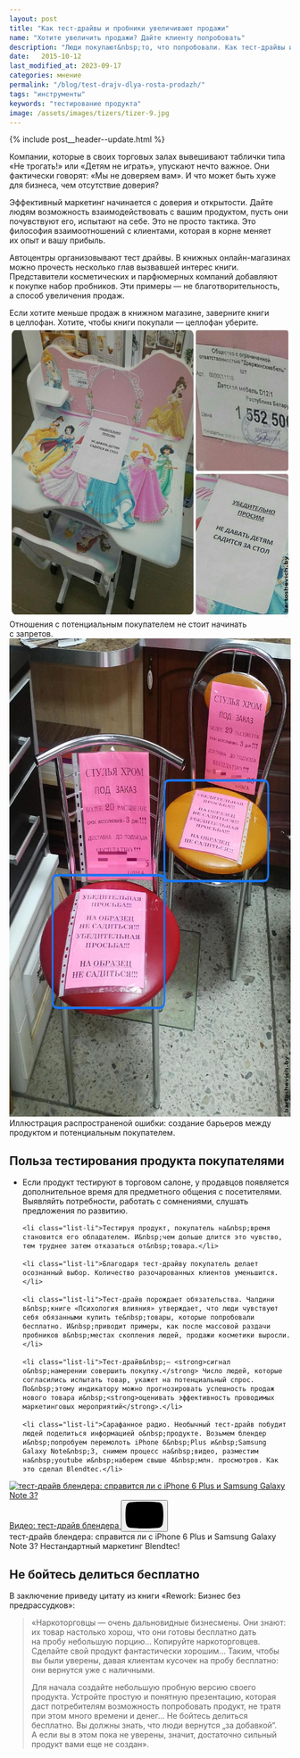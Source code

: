 ```yaml
---
layout: post
title: "Как тест-драйвы и пробники увеличивают продажи"
name: "Хотите увеличить продажи? Дайте клиенту попробовать"
description: "Люди покупают&nbsp;то, что попробовали. Как тест-драйвы и&nbsp;пробники увеличивают продажи, создают доверие и&nbsp;превращают потенциальных клиентов в&nbsp;реальных покупателей."
date:   2015-10-12
last_modified_at: 2023-09-17
categories: мнение
permalink: "/blog/test-drajv-dlya-rosta-prodazh/"
tags: "инструменты"
keywords: "тестирование продукта"
image: /assets/images/tizers/tizer-9.jpg
---
```



{% include post__header--update.html %}

<p>Компании, которые в&nbsp;своих торговых залах вывешивают таблички типа «Не&nbsp;трогать!» или «Детям не&nbsp;играть», упускают нечто важное. Они фактически говорят: «Мы&nbsp;не&nbsp;доверяем вам». И&nbsp;что может быть хуже для бизнеса, чем отсутствие доверия? </p>

<p>Эффективный маркетинг начинается с&nbsp;доверия и&nbsp;открытости. Дайте людям возможность взаимодействовать с&nbsp;вашим продуктом, пусть они почувствуют его, испытают на&nbsp;себе. Это не&nbsp;просто тактика. Это философия взаимоотношений с&nbsp;клиентами, которая в&nbsp;корне меняет их&nbsp;опыт и&nbsp;вашу прибыль.</p>
<p>Автоцентры организовывают тест драйвы. В&nbsp;книжных онлайн-магазинах можно прочесть несколько глав вызвавшей интерес книги. Представители косметических и&nbsp;парфюмерных компаний добавляют к&nbsp;покупке набор пробников. Эти примеры&nbsp;— не&nbsp;благотворительность, а&nbsp;способ увеличения продаж. </p>

<div class="post__note h2 max-width-text">Если хотите меньше продаж в&nbsp;книжном магазине, заверните книги в&nbsp;целлофан. Хотите, чтобы книги покупали&nbsp;— целлофан уберите.</div>

<div class="max-width-text" itemprop="image" itemscope itemtype="https://schema.org/ImageObject">	
		<link itemprop="url" href="/assets/images/blog/test-drajv-dlya-rosta-prodazh/test2.jpg">	
   <picture>
    <source srcset="/assets/images/blog/test-drajv-dlya-rosta-prodazh/test2.avif" type="image/avif">
        <source srcset="/assets/images/blog/test-drajv-dlya-rosta-prodazh/test2.webp" type="image/webp">
        <img loading="lazy" decoding="async" class="image"  src="/assets/images/blog/test-drajv-dlya-rosta-prodazh/test2.jpg" alt="Детский стол с ограничительной надписью как пример неэффективной маркетинговой стратегии" width="695" height="521"  itemprop="contentUrl" />
	</picture>
<div class="figcaption">
Отношения с&nbsp;потенциальным покупателем не&nbsp;стоит начинать с&nbsp;запретов.
</div>
</div>

<div class="max-width-text" itemprop="image" itemscope itemtype="https://schema.org/ImageObject">	
		<link itemprop="url" href="/assets/images/blog/test-drajv-dlya-rosta-prodazh/test3.jpg">
<picture>
    <source srcset="/assets/images/blog/test-drajv-dlya-rosta-prodazh/test3.webp" type="image/webp">
    <img loading="lazy" decoding="async" class="image" src="/assets/images/blog/test-drajv-dlya-rosta-prodazh/test3.jpg" alt="Стул в магазине мебели с листом 'Убедительная просьба не садиться на образцы' — пример противоречивой маркетинговой стратегии" width="695" height="857"  itemprop="contentUrl"/>
    </picture>
<div class="figcaption">
Иллюстрация распространеной ошибки: создание барьеров между продуктом и&nbsp;потенциальным покупателем.
</div>	
</div>


<section class="row-gap--m" >
<h2 class="section__title h1 bold">Польза тестирования продукта покупателями</h2>
<ul class="additice-spacing">
	<li class="list-li">Если продукт тестируют в&nbsp;торговом салоне, у&nbsp;продавцов появляется дополнительное время для предметного общения с&nbsp;посетителями. Выявляйть потребности, работать с&nbsp;сомнениями, слушать предложения по&nbsp;развитию.</li>

	<li class="list-li">Тестируя продукт, покупатель на&nbsp;время становится его обладателем. И&nbsp;чем дольше длится это чувство, тем труднее затем отказаться от&nbsp;товара.</li>

	<li class="list-li">Благодаря тест-драйву покупатель делает осознанный выбор. Количество разочарованных клиентов уменьшится.</li>

	<li class="list-li">Тест-драйв порождает обязательства. Чалдини в&nbsp;книге «Психология влияния» утверждает, что люди чувствуют себя обязанными купить те&nbsp;товары, которые попробовали бесплатно. И&nbsp;приводит примеры, как после массовой раздачи пробников в&nbsp;местах скопления людей, продажи косметики выросли.</li>

	<li class="list-li">Тест-драйв&nbsp;— <strong>сигнал о&nbsp;намерении совершить покупку.</strong> Число людей, которые согласились испытать товар, укажет на потенциальный спрос. По&nbsp;этому индикатору можно прогнозировать успешность продаж нового товара и&nbsp;<strong>оценивать эффективность проводимых маркетинговых мероприятий</strong>.</li>

	<li class="list-li">Сарафанное радио. Необычный тест-драйв побудит людей поделиться информацией о&nbsp;продукте. Возьмем блендер и&nbsp;попробуем перемолоть iPhone 6&nbsp;Plus и&nbsp;Samsung Galaxy Note&nbsp;3, снимем процесс на&nbsp;видео, разместим на&nbsp;youtube и&nbsp;наберем свыше 4&nbsp;млн. просмотров. Как это сделал Blendtec.</li>
</ul>


<div class="figure">
 <div class="video ">
        <a class="video__link " href="https://youtu.be/lBUJcD6Ws6s" target="_blank" rel="noopener noreferrer">
                <img loading="lazy" class="video__media " src="https://i.ytimg.com/vi/lBUJcD6Ws6s/maxresdefault.jpg" alt="тест-драйв блендера: справится ли с iPhone 6&nbsp;Plus и&nbsp;Samsung Galaxy Note&nbsp;3?"  width="1280" height="720" />
                <span class="element--hidden">Видео: тест-драйв блендера</span>
        </a>
      <button class="video__button" aria-label="Запустить видео">
            <svg width="68" height="48" viewBox="0 0 68 48"><path class="video__button-shape" d="M66.52,7.74c-0.78-2.93-2.49-5.41-5.42-6.19C55.79,.13,34,0,34,0S12.21,.13,6.9,1.55 C3.97,2.33,2.27,4.81,1.48,7.74C0.06,13.05,0,24,0,24s0.06,10.95,1.48,16.26c0.78,2.93,2.49,5.41,5.42,6.19 C12.21,47.87,34,48,34,48s21.79-0.13,27.1-1.55c2.93-0.78,4.64-3.26,5.42-6.19C67.94,34.95,68,24,68,24S67.94,13.05,66.52,7.74z"></path><path class="video__button-icon" d="M 45,24 27,14 27,34"></path></svg>
        </button>
</div>
<div class="figcaption">
тест-драйв блендера: справится ли с iPhone 6&nbsp;Plus и&nbsp;Samsung Galaxy Note&nbsp;3? Нестандартный маркетинг Blendtec!
</div>
</div>
</section>



<section class=" row-gap--m " >
<h2 class="section__title h1 bold ">Не&nbsp;бойтесь делиться бесплатно</h2>
<p class="mb-m">В&nbsp;заключение приведу цитату из&nbsp;книги «Rework: Бизнес без предрассудков»: </p>


<blockquote class="italic row-gap--m">
<p>«Наркоторговцы&nbsp;— очень дальновидные бизнесмены. Они знают: их&nbsp;товар настолько хорош, что они готовы бесплатно дать на&nbsp;пробу небольшую порцию... Копируйте наркоторговцев. Сделайте свой продукт фантастически хорошим... Таким, чтобы вы&nbsp;были уверены, давая клиентам кусочек на&nbsp;пробу бесплатно: они вернутся уже с&nbsp;наличными.</p>
<p>Для начала создайте небольшую пробную версию своего продукта. Устройте простую и&nbsp;понятную презентацию, которая даст потребителям возможность попробовать продукт, не&nbsp;тратя при этом много времени и&nbsp;денег... Не&nbsp;бойтесь делиться бесплатно. Вы&nbsp;должны знать, что люди вернутся „за&nbsp;добавкой“. А&nbsp;если вы&nbsp;в&nbsp;этом пока не&nbsp;уверены, значит, достаточно сильный продукт вами еще не&nbsp;создан».</p>
</blockquote>

</section>